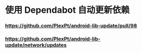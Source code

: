 # 使用 Dependabot 自动更新依赖 





###  https://github.com/PlexPt/android-lib-update/pull/98





###    https://github.com/PlexPt/android-lib-update/network/updates

